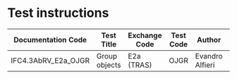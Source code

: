 # Test instructions

| Documentation Code   | Test Title                    | Exchange Code | Test Code | Author          | Data Owner | Version | Date       |
|----------------------|-------------------------------|---------------|-----------| ----------------|------------|---------|------------|
| IFC4.3AbRV_E2a_OJGR  | Group objects                 | E2a (TRAS)    | OJGR      | Evandro Alfieri | RFI        | 1.0     | DD.MM.YYYY |